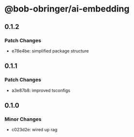 # @bob-obringer/ai-embedding

## 0.1.2

### Patch Changes

- e78e4be: simplified package structure

## 0.1.1

### Patch Changes

- a3e87b8: improved tsconfigs

## 0.1.0

### Minor Changes

- c023d2e: wired up rag
